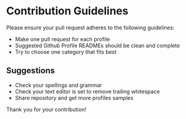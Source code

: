 # Contribution Guidelines

Please ensure your pull request adheres to the following guidelines:
- Make one pull request for each profile
- Suggested Github Profile READMEs should be clean and complete
- Try to choose one category that fits best

## Suggestions
- Check your spellings and grammar 
- Check your text editor is set to remove trailing whitespace
- Share repository and get more profiles samples


Thank you for your contribution!
